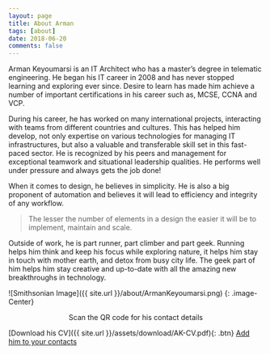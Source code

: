 ```yaml
---
layout: page
title: About Arman
tags: [about]
date: 2018-06-20
comments: false
---
```

    
Arman Keyoumarsi is an IT Architect who has a master’s degree in telematic engineering. He began his IT career in 2008 and has never stopped learning and exploring ever since. Desire to learn has made him achieve a number of important certifications in his career such as, MCSE, CCNA and VCP.

During his career, he has worked on many international projects, interacting with teams from different countries and cultures. This has helped him develop, not only expertise on various technologies for managing IT infrastructures, but also a valuable and transferable skill set in this fast-paced sector. He is recognized by his peers and management for exceptional teamwork and situational leadership qualities. He performs well under pressure and always gets the job done! 

When it comes to design, he believes in simplicity. He is also a big proponent of automation and believes it will lead to efficiency and integrity of any workflow. 
> The lesser the number of elements in a design the easier it will be to implement, maintain and scale. 


Outside of work, he is part runner, part climber and part geek. Running helps him think and keep his focus while exploring nature, it helps him stay in touch with mother earth, and detox from busy city life. The geek part of him helps him stay creative and up-to-date with all the amazing new breakthroughs in technology.


![Smithsonian Image]({{ site.url }}/about/ArmanKeyoumarsi.png)
{: .image-Center}
<center>Scan the QR code for his contact details</center>
      
[Download his CV]({{ site.url }}/assets/download/AK-CV.pdf){: .btn} 
<a href="http://ct.kaywa.me/gOA21" class="btn">Add him to your contacts</a>
